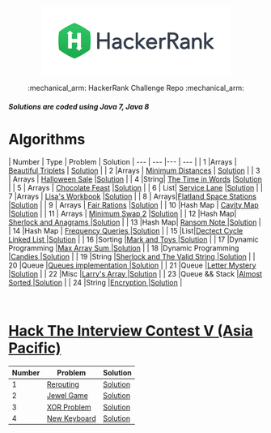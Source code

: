<p align="center">
<a href="https://www.hackerrank.com/nguyendokhanhva1">
<img src="./download.png">
</a>
</p>
<p align="center">
:mechanical_arm:	HackerRank Challenge Repo :mechanical_arm:	
</p>
<h5>Solutions are coded using Java 7, Java 8</h5>

<ins><h1> Algorithms </h1></ins>
| Number | Type | Problem | Solution
| --- | --- |--- | --- |
| 1 |Arrays  | <a href="https://www.hackerrank.com/challenges/beautiful-triplets/problem">Beautiful Triplets</a>  | <a href="./Algorithm/BeautifulTriplets.java">Solution</a> |
| 2 |Arrays  | <a href="https://www.hackerrank.com/challenges/minimum-distances/problem">Minimum Distances</a>     | <a href="./Algorithm/MinDistances.java">Solution</a>  |
| 3 | Arrays  | <a href="https://www.hackerrank.com/challenges/halloween-sale/problem">Halloween Sale</a>           |<a href="./Algorithm/HalloweenSale.java">Solution</a> |
| 4 |String| <a href="https://www.hackerrank.com/challenges/the-time-in-words/problem">The Time in Words</a>     |<a href="./Algorithm/TimetoWords.java">Solution</a> |
| 5 | Arrays | <a href="https://www.hackerrank.com/challenges/chocolate-feast/problem">Chocolate Feast</a>     |<a href="./Algorithm/ChocolateFeast.java">Solution</a> |
| 6 |  List| <a href="https://www.hackerrank.com/challenges/service-lane/problem">Service Lane</a>     |<a href="./Algorithm/ServiceLane.java">Solution</a> |
| 7 |Arrays  | <a href="https://www.hackerrank.com/challenges/lisa-workbook/problem">Lisa's Workbook</a>     |<a href="./Algorithm/LisaWorkBook.java">Solution</a> |
| 8 | Arrays|<a href="https://www.hackerrank.com/challenges/flatland-space-stations/problem">Flatland Space Stations</a>     |<a href="./Algorithm/FlatSpace.java">Solution</a> |
| 9 | Arrays  | <a href="https://www.hackerrank.com/challenges/fair-rations/problem">Fair Rations</a>     |<a href="./Algorithm/FairRations.java">Solution</a> |
| 10 |Hash Map | <a href="https://www.hackerrank.com/challenges/cavity-map/problem">Cavity Map</a>     |<a href="./Algorithm/CavityMap.java">Solution</a> |
| 11 | Arrays | <a href="https://www.hackerrank.com/challenges/minimum-swaps-2/problem">Minimum Swap 2</a>     |<a href="./Algorithm/MinimumSwaps.java">Solution</a> |
| 12 |Hash Map| <a href="hackerrank.com/challenges/sherlock-and-anagrams/problem?">Sherlock and Anagrams </a>     |<a href="./Algorithm/SherlockAnagrams.java">Solution</a> |
| 13 |Hash Map| <a href="https://www.hackerrank.com/challenges/ctci-ransom-note/problem">Ransom Note </a>     |<a href="./Algorithm/RansomNote.java">Solution</a> |
| 14 |Hash Map | <a href="https://www.hackerrank.com/challenges/frequency-queries/problem">Frequency Queries </a> |<a href="./Algorithm/FrequencyQueries.java">Solution</a> |
| 15 |List|<a href="https://www.hackerrank.com/challenges/ctci-linked-list-cycle/problem">Dectect Cycle Linked List </a>|<a href="./Algorithm/DetectCycle.java">Solution</a> |
| 16 |Sorting  |<a href="https://www.hackerrank.com/challenges/mark-and-toys/problem">Mark and Toys </a>     |<a href="./Algorithm/MarkandToys.java">Solution</a> |
| 17 |Dynamic Programming  |<a href="https://www.hackerrank.com/challenges/max-array-sum/problem">Max Array Sum </a>     |<a href="./Algorithm/MaxArraySum.java">Solution</a> |
| 18 |Dynamic Programming  |<a href="https://www.hackerrank.com/challenges/candies/problem">Candies </a>     |<a href="./Algorithm/DynoCandies.java">Solution</a> |
| 19 |String  |<a href="https://www.hackerrank.com/challenges/sherlock-and-valid-string/problem">Sherlock and The Valid String </a>     |<a href="./Algorithm/SherlockValidString.java">Solution</a> |
| 20 |Queue  |<a href="https://www.hackerrank.com/challenges/ctci-queue-using-two-stacks/problem">Queues implementation </a>  |<a href="./Algorithm/Queue.java">Solution</a> |
| 21 |Queue  |<a href="https://www.hackerrank.com/challenges/the-love-letter-mystery/problem">Letter Mystery </a>  |<a href="./Algorithm/LetterMystery.java">Solution</a> |
| 22 |Misc |<a href="https://www.hackerrank.com/challenges/larrys-array/problem">Larry's Array </a>  |<a href="./Algorithm/Larry_Array.java">Solution</a> |
| 23 |Queue && Stack |<a href="https://www.hackerrank.com/challenges/almost-sorted/problem">Almost Sorted </a>  |<a href="./Algorithm/AlmostSorted.java">Solution</a> |
| 24 |String |<a href="https://www.hackerrank.com/challenges/encryption/problem">Encryption </a>  |<a href="./Algorithm/Encryption.java">Solution</a> |


<br />
<ins><h1>Hack The Interview Contest V (Asia Pacific)</h1></ins>

| Number | Problem | Solution
| --- | --- | --- |
| 1 | <a href="https://www.hackerrank.com/contests/hack-the-interview-v-asia-pacific/challenges/rerouting/copy-from/1324519534"> Rerouting</a> | <a href="./Algorithm/Rerouting.java"> Solution </a> |
| 2 | <a href="https://www.hackerrank.com/contests/hack-the-interview-v-asia-pacific/challenges/candy-crush-4/problem"> Jewel Game</a> | <a href="./Algorithm/JewelGame.java"> Solution </a> |
| 3 | <a href="https://www.hackerrank.com/contests/hack-the-interview-v-asia-pacific/challenges/the-xor-problem/problem"> XOR Problem</a> | <a href="./Algorithm/XORProblem.java"> Solution </a> |
| 4 | <a href="https://www.hackerrank.com/contests/hack-the-interview-v-asia-pacific/challenges/strange-keyboard-1/problem"> New Keyboard</a> | <a href="./Algorithm/NewKeyboard.java"> Solution </a> |


